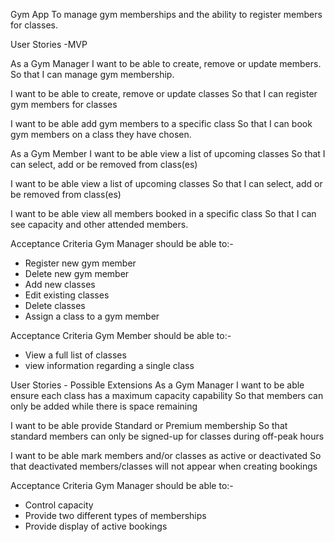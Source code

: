Gym App
To manage gym memberships and the ability to register members for classes.

User Stories -MVP

As a Gym Manager
I want to be able 
to create, remove or update members.
So that
I can manage gym membership.

I want to be able
to create, remove or update classes
So that
I can register gym members for classes


I want to be able
add gym members to a specific class
So that
I can book gym members on a class they have chosen.


As a Gym Member
I want to be able 
view a list of upcoming classes
So that
I can select, add or be removed from class(es)


I want to be able 
view a list of upcoming classes
So that
I can select, add or be removed from class(es)


I want to be able 
view all members booked in a specific class
So that
I can see capacity and other attended members.


Acceptance Criteria
Gym Manager should be able to:-
- Register new gym member
- Delete new gym member
- Add new classes
- Edit existing classes
- Delete classes
- Assign a class to a gym member

Acceptance Criteria
Gym Member should be able to:-
- View a full list of classes
- view information regarding a single class


User Stories - Possible Extensions
As a Gym Manager
I want to be able 
ensure each class has a maximum capacity capability
So that
members can only be added while there is space remaining


I want to be able 
provide Standard or Premium membership
So that
standard members can only be signed-up for classes during off-peak hours


I want to be able 
mark members and/or classes as active or deactivated
So that
deactivated members/classes will not appear when creating bookings


Acceptance Criteria
Gym Manager should be able to:-
- Control capacity
- Provide two different types of memberships
- Provide display of active bookings